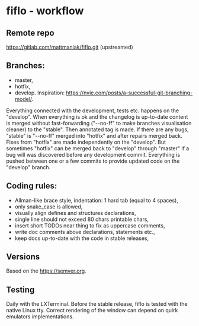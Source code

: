 # fiflo - workflow

## Remote repo
https://gitlab.com/mattmaniak/fiflo.git (upstreamed)

## Branches:
- master,
- hotfix,
- develop.
Inspiration: https://nvie.com/posts/a-successful-git-branching-model/.

Everything connected with the development, tests etc. happens on the "develop".
When everything is ok and the changelog is up-to-date content is merged without
fast-forwarding ("--no-ff" to make branches visualisation cleaner) to the
"stable". Then annotated tag is made. If there are any bugs, "stable" is
"--no-ff" merged into "hotfix" and after repairs merged back. Fixes from
"hotfix" are made independently on the "develop". But sometimes "hotfix" can be
merged back to "develop" through "master" if a bug will was discovered before
any development commit. Everything is pushed between one or a few commits to
provide updated code on the "develop" branch.

## Coding rules:
- Allman-like brace style, indentation: 1 hard tab (equal to 4 spaces),
- only snake_case is allowed,
- visually align defines and structures declarations,
- single line should not exceed 80 chars printable chars,
- insert short TODOs near thing to fix as uppercase comments,
- write doc comments above declarations, statements etc.,
- keep docs up-to-date with the code in stable releases,

## Versions
Based on the https://semver.org.

## Testing
Daily with the LXTerminal. Before the stable release, fiflo is tested with the
native Linux tty. Correct rendering of the window can depend on quirk emulators
implementations.
